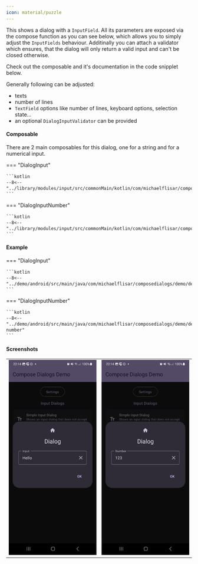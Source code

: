 ```yaml
---
icon: material/puzzle
---
```


This shows a dialog with a `InputField`. All its parameters are exposed via the compose function as you can see below, which allows you to simply adjust the `InputFields` behaviour. Additinally you can attach a validator which ensures, that the dialog will only return a valid input and can't be closed otherwise.

Check out the composable and it's documentation in the code snipplet below.

Generally following can be adjusted:

* texts
* number of lines
* `TextField` options like number of lines, keyboard options, selection state...
* an optional `DialogInputValidator` can be provided

#### Composable

There are 2 main composables for this dialog, one for a string and for a numerical input.

=== "DialogInput"

    ```kotlin
    --8<-- "../library/modules/input/src/commonMain/kotlin/com/michaelflisar/composedialogs/dialogs/input/DialogInput.kt:constructor"
    ```

=== "DialogInputNumber"

    ```kotlin
    --8<-- "../library/modules/input/src/commonMain/kotlin/com/michaelflisar/composedialogs/dialogs/input/DialogInputNumber.kt:constructor"
    ```

#### Example

=== "DialogInput"

    ```kotlin
    --8<-- "../demo/android/src/main/java/com/michaelflisar/composedialogs/demo/demos/InputDemos.kt:demo"
    ```

=== "DialogInputNumber"

    ```kotlin
    --8<-- "../demo/android/src/main/java/com/michaelflisar/composedialogs/demo/demos/InputDemos.kt:demo-number"
    ```

#### Screenshots

| |                                                     |
|-|-----------------------------------------------------|
| ![Screenshot](../screenshots/input/demo_input1.jpg) | ![Screenshot](../screenshots/input/demo_input2.jpg) |